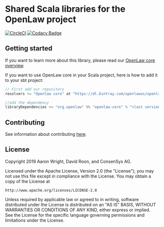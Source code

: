# Shared Scala libraries for the OpenLaw project

[![CircleCI](https://circleci.com/gh/openlawteam/openlaw-core.svg?style=svg)](https://circleci.com/gh/openlawteam/openlaw-core)
[![Codacy Badge](https://api.codacy.com/project/badge/Grade/4fe8f703ef3546738530fdcc585ccd2d)](https://www.codacy.com?utm_source=github.com&utm_medium=referral&utm_content=openlawteam/openlaw-core&utm_campaign=Badge_Grade)

## Getting started

If you want to learn more about this library, please read our [OpenLaw core overview](https://docs.openlaw.io/openlaw-core/).

If you want to use OpenLaw core in your Scala project, here is how to add it to your sbt project:

```scala
// First add our repository
resolvers += "Openlaw core" at "https://dl.bintray.com/openlawos/openlaw-core"

//add the dependency
libraryDependencies += "org.openlaw" %% "openlaw-core" % "<last version>"
```

## Contributing

See information about contributing [here](docs/CONTRIBUTING.md).

## License

Copyright 2019 Aaron Wright, David Roon, and ConsenSys AG.

Licensed under the Apache License, Version 2.0 (the "License");
you may not use this file except in compliance with the License.
You may obtain a copy of the License at

    http://www.apache.org/licenses/LICENSE-2.0

Unless required by applicable law or agreed to in writing, software
distributed under the License is distributed on an "AS IS" BASIS,
WITHOUT WARRANTIES OR CONDITIONS OF ANY KIND, either express or implied.
See the License for the specific language governing permissions and
limitations under the License.
